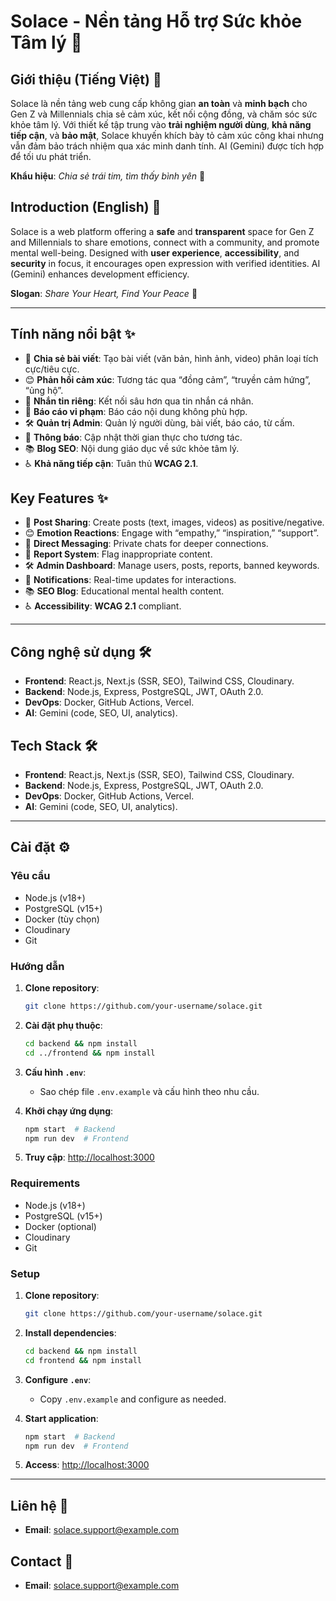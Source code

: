 # Solace - Nền tảng Hỗ trợ Sức khỏe Tâm lý 🌟

## Giới thiệu (Tiếng Việt) 🌈

Solace là nền tảng web cung cấp không gian **an toàn** và **minh bạch** cho Gen Z và Millennials chia sẻ cảm xúc, kết nối cộng đồng, và chăm sóc sức khỏe tâm lý. Với thiết kế tập trung vào **trải nghiệm người dùng**, **khả năng tiếp cận**, và **bảo mật**, Solace khuyến khích bày tỏ cảm xúc công khai nhưng vẫn đảm bảo trách nhiệm qua xác minh danh tính. AI (Gemini) được tích hợp để tối ưu phát triển.

**Khẩu hiệu**: _Chia sẻ trái tim, tìm thấy bình yên_ 💖

## Introduction (English) 🌟

Solace is a web platform offering a **safe** and **transparent** space for Gen Z and Millennials to share emotions, connect with a community, and promote mental well-being. Designed with **user experience**, **accessibility**, and **security** in focus, it encourages open expression with verified identities. AI (Gemini) enhances development efficiency.

**Slogan**: _Share Your Heart, Find Your Peace_ 💖

---

## Tính năng nổi bật ✨

- 📝 **Chia sẻ bài viết**: Tạo bài viết (văn bản, hình ảnh, video) phân loại tích cực/tiêu cực.
- 😊 **Phản hồi cảm xúc**: Tương tác qua “đồng cảm”, “truyền cảm hứng”, “ủng hộ”.
- 💬 **Nhắn tin riêng**: Kết nối sâu hơn qua tin nhắn cá nhân.
- 🚨 **Báo cáo vi phạm**: Báo cáo nội dung không phù hợp.
- 🛠️ **Quản trị Admin**: Quản lý người dùng, bài viết, báo cáo, từ cấm.
- 🔔 **Thông báo**: Cập nhật thời gian thực cho tương tác.
- 📚 **Blog SEO**: Nội dung giáo dục về sức khỏe tâm lý.
- ♿ **Khả năng tiếp cận**: Tuân thủ **WCAG 2.1**.

## Key Features ✨

- 📝 **Post Sharing**: Create posts (text, images, videos) as positive/negative.
- 😊 **Emotion Reactions**: Engage with “empathy,” “inspiration,” “support”.
- 💬 **Direct Messaging**: Private chats for deeper connections.
- 🚨 **Report System**: Flag inappropriate content.
- 🛠️ **Admin Dashboard**: Manage users, posts, reports, banned keywords.
- 🔔 **Notifications**: Real-time updates for interactions.
- 📚 **SEO Blog**: Educational mental health content.
- ♿ **Accessibility**: **WCAG 2.1** compliant.

---

## Công nghệ sử dụng 🛠️

- **Frontend**: React.js, Next.js (SSR, SEO), Tailwind CSS, Cloudinary.
- **Backend**: Node.js, Express, PostgreSQL, JWT, OAuth 2.0.
- **DevOps**: Docker, GitHub Actions, Vercel.
- **AI**: Gemini (code, SEO, UI, analytics).

## Tech Stack 🛠️

- **Frontend**: React.js, Next.js (SSR, SEO), Tailwind CSS, Cloudinary.
- **Backend**: Node.js, Express, PostgreSQL, JWT, OAuth 2.0.
- **DevOps**: Docker, GitHub Actions, Vercel.
- **AI**: Gemini (code, SEO, UI, analytics).

---

## Cài đặt ⚙️

### Yêu cầu

- Node.js (v18+)
- PostgreSQL (v15+)
- Docker (tùy chọn)
- Cloudinary
- Git

### Hướng dẫn

1. **Clone repository**:
   ```bash
   git clone https://github.com/your-username/solace.git
   ```

2. **Cài đặt phụ thuộc**:
   ```bash
   cd backend && npm install
   cd ../frontend && npm install
   ```

3. **Cấu hình `.env`**:
   - Sao chép file `.env.example` và cấu hình theo nhu cầu.

4. **Khởi chạy ứng dụng**:
   ```bash
   npm start  # Backend
   npm run dev  # Frontend
   ```

5. **Truy cập**: [http://localhost:3000](http://localhost:3000)

### Requirements

- Node.js (v18+)
- PostgreSQL (v15+)
- Docker (optional)
- Cloudinary
- Git

### Setup

1. **Clone repository**:
   ```bash
   git clone https://github.com/your-username/solace.git
   ```

2. **Install dependencies**:
   ```bash
   cd backend && npm install
   cd frontend && npm install
   ```

3. **Configure `.env`**:
   - Copy `.env.example` and configure as needed.


4. **Start application**:
   ```bash
   npm start  # Backend
   npm run dev  # Frontend
   ```

5. **Access**: [http://localhost:3000](http://localhost:3000)

---

## Liên hệ 📧

- **Email**: [solace.support@example.com](mailto:solace.support@example.com)

## Contact 📧

- **Email**: [solace.support@example.com](mailto:solace.support@example.com)
